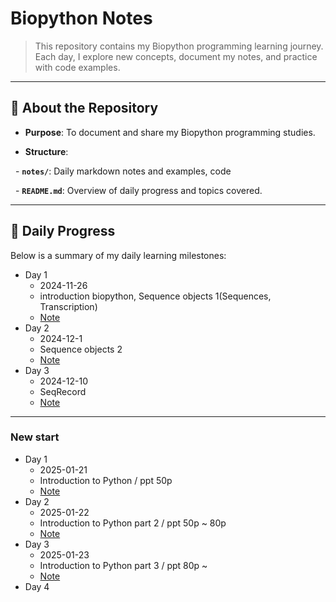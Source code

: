 # **Biopython Notes**

> This repository contains my Biopython programming learning journey. Each day, I explore new concepts, document my notes, and practice with code examples.

  

---

  

## 📘 **About the Repository**

- **Purpose**: To document and share my Biopython programming studies.

- **Structure**: 

  - **`notes/`**: Daily markdown notes and examples, code 

  - **`README.md`**: Overview of daily progress and topics covered.

  

---

## 📅 **Daily Progress**

Below is a summary of my daily learning milestones:

- Day 1
	- 2024-11-26
	- introduction biopython, Sequence objects 1(Sequences, Transcription) 
	- [Note](notes/day1.ipynb)
- Day 2
	- 2024-12-1
	- Sequence objects 2
	- [Note](notes/day2.ipynb)
- Day 3
	- 2024-12-10
	- SeqRecord
	- [Note](notes/day3.ipynb)

---
### New start
- Day 1
	- 2025-01-21
	- Introduction to Python / ppt 50p
	- [Note](notes/nday1.ipynb)
- Day 2
	- 2025-01-22
	- Introduction to Python part 2 / ppt 50p ~ 80p
	- [Note](notes/nday2.ipynb)
- Day 3
	- 2025-01-23
	- Introduction to Python part 3 / ppt 80p ~ 
	- [Note](notes/nday3.ipynb)
- Day 4


